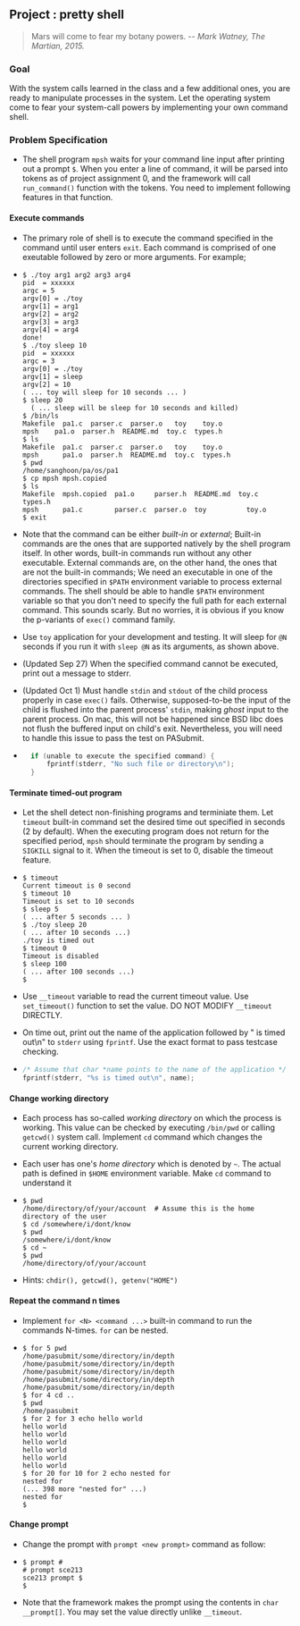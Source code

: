 ## Project : pretty shell


> Mars will come to fear my botany powers.
> -- <cite>Mark Watney, The Martian, 2015.</cite>

### Goal

With the system calls learned in the class and a few additional ones, you are ready to manipulate processes in the system. Let the operating system come to fear your system-call powers by implementing your own command shell.


### Problem Specification
- The shell program `mpsh` waits for your command line input after printing out a prompt `$`. When you enter a line of command, it will be parsed into tokens as of project assignment 0, and the framework will call `run_command()` function with the tokens. You need to implement following features in that function.


#### Execute commands
- The primary role of shell is to execute the command specified in the command until user enters `exit`. Each command is comprised of one exeutable followed by zero or more arguments. For example;

- ```
  $ ./toy arg1 arg2 arg3 arg4
  pid  = xxxxxx
  argc = 5
  argv[0] = ./toy
  argv[1] = arg1
  argv[2] = arg2
  argv[3] = arg3
  argv[4] = arg4
  done!
  $ ./toy sleep 10
  pid  = xxxxxx
  argc = 3
  argv[0] = ./toy
  argv[1] = sleep
  argv[2] = 10
  ( ... toy will sleep for 10 seconds ... )
  $ sleep 20
	( ... sleep will be sleep for 10 seconds and killed)
  $ /bin/ls
  Makefile  pa1.c  parser.c  parser.o   toy    toy.o
  mpsh	  pa1.o  parser.h  README.md  toy.c  types.h
  $ ls
  Makefile  pa1.c  parser.c  parser.o   toy    toy.o
  mpsh	    pa1.o  parser.h  README.md  toy.c  types.h
  $ pwd
  /home/sanghoon/pa/os/pa1
  $ cp mpsh mpsh.copied
  $ ls
  Makefile  mpsh.copied  pa1.o	   parser.h  README.md  toy.c  types.h
  mpsh	    pa1.c        parser.c  parser.o  toy	      toy.o
  $ exit
  ```
  
- Note that the command can be either *built-in* or *external*; Built-in commands are the ones that are supported natively by the shell program itself. In other words, built-in commands run without any other executable. External commands are, on the other hand, the ones that are not the built-in commands; We need an executable in one of the directories specified in `$PATH` environment variable to process external commands. The  shell should be able to handle `$PATH` environment variable so that you don't need to specify the full path for each external command. This sounds scarly. But no worries, it is obvious if you know the p-variants of `exec()` command family.

- Use `toy` application for your development and testing. It will sleep for `@N` seconds if you run it with `sleep @N` as its arguments, as shown above.

- (Updated Sep 27) When the specified command cannot be executed, print out a message to stderr.

- (Updated Oct 1) Must handle `stdin` and `stdout` of the child process properly in case `exec()` fails. Otherwise, supposed-to-be the input of the child is flushed into the parent process' `stdin`, making *ghost* input to the parent process. On mac, this will not be happened since BSD libc does not flush the buffered input on child's exit. Nevertheless, you will need to handle this issue to pass the test on PASubmit.

- ```C
	if (unable to execute the specified command) {
		fprintf(stderr, "No such file or directory\n");
	}
  ```


#### Terminate timed-out program

- Let the shell detect non-finishing programs and terminiate them. Let `timeout` built-in command set the desired time out specified in seconds (2 by default). When the executing program does not return for the specified period, `mpsh` should terminate the program by sending a `SIGKILL` signal to it. When the timeout is set to 0, disable the timeout feature.

- ```
  $ timeout
  Current timeout is 0 second
  $ timeout 10
  Timeout is set to 10 seconds
  $ sleep 5
  ( ... after 5 seconds ... )
  $ ./toy sleep 20
  ( ... after 10 seconds ...)
  ./toy is timed out
  $ timeout 0
  Timeout is disabled
  $ sleep 100
  ( ... after 100 seconds ...)
  $
  ```

- Use `__timeout` variable to read the current timeout value. Use `set_timeout()` function to set the value. DO NOT MODIFY `__timeout` DIRECTLY.

- On time out, print out the name of the application followed by " is timed out\n" to `stderr` using `fprintf`. Use the exact format to pass testcase checking.

- ```C
  /* Assume that char *name points to the name of the application */
  fprintf(stderr, "%s is timed out\n", name);
  ```


#### Change working directory

- Each process has so-called *working directory* on which the process is working. This value can be checked by executing `/bin/pwd` or calling `getcwd()` system call. Implement `cd` command which changes the current working directory.

- Each user has one's *home directory* which is denoted by `~`. The actual path is defined in `$HOME` environment variable. Make `cd` command to understand it

- ```
  $ pwd
  /home/directory/of/your/account  # Assume this is the home directory of the user
  $ cd /somewhere/i/dont/know
  $ pwd
  /somewhere/i/dont/know
  $ cd ~
  $ pwd
  /home/directory/of/your/account
  ```

- Hints: `chdir(), getcwd(), getenv("HOME")`


#### Repeat the command n times
- Implement `for <N> <command ...>` built-in command to run the commands N-times. `for` can be nested.

- ```
  $ for 5 pwd
  /home/pasubmit/some/directory/in/depth
  /home/pasubmit/some/directory/in/depth
  /home/pasubmit/some/directory/in/depth
  /home/pasubmit/some/directory/in/depth
  /home/pasubmit/some/directory/in/depth
  $ for 4 cd ..
  $ pwd
  /home/pasubmit
  $ for 2 for 3 echo hello world
  hello world
  hello world
  hello world
  hello world
  hello world
  hello world
  $ for 20 for 10 for 2 echo nested for
  nested for
  (... 398 more "nested for" ...)
  nested for
  $
  ```


#### Change prompt 
- Change the prompt with `prompt <new prompt>` command as follow:

- ```
  $ prompt #
  # prompt sce213
  sce213 prompt $
  $
  ```

- Note that the framework makes the prompt using the contents in `char __prompt[]`. You may set the value directly unlike `__timeout`.

